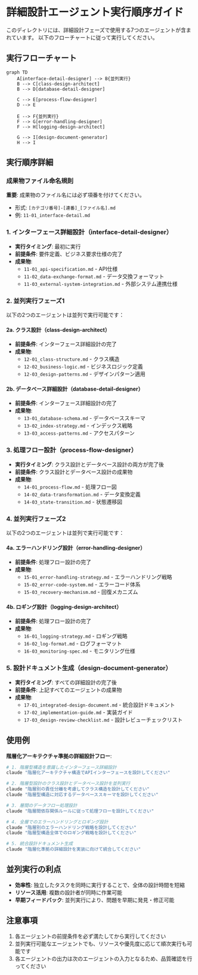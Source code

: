 # 詳細設計エージェント実行順序ガイド

このディレクトリには、詳細設計フェーズで使用する7つのエージェントが含まれています。
以下のフローチャートに従って実行してください。

## 実行フローチャート

```mermaid
graph TD
    A[interface-detail-designer] --> B{並列実行}
    B --> C[class-design-architect]
    B --> D[database-detail-designer]

    C --> E[process-flow-designer]
    D --> E

    E --> F{並列実行}
    F --> G[error-handling-designer]
    F --> H[logging-design-architect]

    G --> I[design-document-generator]
    H --> I
```

## 実行順序詳細

### 成果物ファイル命名規則
**重要**: 成果物のファイル名には必ず項番を付けてください。
- 形式: `[カテゴリ番号]-[連番]_[ファイル名].md`
- 例: `11-01_interface-detail.md`

### 1. インターフェース詳細設計（interface-detail-designer）

- **実行タイミング**: 最初に実行
- **前提条件**: 要件定義、ビジネス要求仕様の完了
- **成果物**: 
  - `11-01_api-specification.md` - API仕様
  - `11-02_data-exchange-format.md` - データ交換フォーマット
  - `11-03_external-system-integration.md` - 外部システム連携仕様

### 2. 並列実行フェーズ1

以下の2つのエージェントは並列で実行可能です：

#### 2a. クラス設計（class-design-architect）

- **前提条件**: インターフェース詳細設計の完了
- **成果物**: 
  - `12-01_class-structure.md` - クラス構造
  - `12-02_business-logic.md` - ビジネスロジック定義
  - `12-03_design-patterns.md` - デザインパターン適用

#### 2b. データベース詳細設計（database-detail-designer）

- **前提条件**: インターフェース詳細設計の完了
- **成果物**: 
  - `13-01_database-schema.md` - データベーススキーマ
  - `13-02_index-strategy.md` - インデックス戦略
  - `13-03_access-patterns.md` - アクセスパターン

### 3. 処理フロー設計（process-flow-designer）

- **実行タイミング**: クラス設計とデータベース設計の両方が完了後
- **前提条件**: クラス設計とデータベース設計の成果物
- **成果物**: 
  - `14-01_process-flow.md` - 処理フロー図
  - `14-02_data-transformation.md` - データ変換定義
  - `14-03_state-transition.md` - 状態遷移図

### 4. 並列実行フェーズ2

以下の2つのエージェントは並列で実行可能です：

#### 4a. エラーハンドリング設計（error-handling-designer）

- **前提条件**: 処理フロー設計の完了
- **成果物**: 
  - `15-01_error-handling-strategy.md` - エラーハンドリング戦略
  - `15-02_error-code-system.md` - エラーコード体系
  - `15-03_recovery-mechanism.md` - 回復メカニズム

#### 4b. ロギング設計（logging-design-architect）

- **前提条件**: 処理フロー設計の完了
- **成果物**: 
  - `16-01_logging-strategy.md` - ロギング戦略
  - `16-02_log-format.md` - ログフォーマット
  - `16-03_monitoring-spec.md` - モニタリング仕様

### 5. 設計ドキュメント生成（design-document-generator）

- **実行タイミング**: すべての詳細設計の完了後
- **前提条件**: 上記すべてのエージェントの成果物
- **成果物**: 
  - `17-01_integrated-design-document.md` - 統合設計ドキュメント
  - `17-02_implementation-guide.md` - 実装ガイド
  - `17-03_design-review-checklist.md` - 設計レビューチェックリスト

## 使用例

**階層化アーキテクチャ準拠の詳細設計フロー**:

```bash
# 1. 階層型構造を意識したインターフェース詳細設計
claude "階層化アーキテクチャ構造でAPIインターフェースを設計してください"

# 2. 階層型設計のクラス設計とデータベース設計を並列実行
claude "階層別の責任分離を考慮してクラス構造を設計してください"
claude "階層型構造に対応するデータベーススキーマを設計してください"

# 3. 層間のデータフロー処理設計
claude "階層間依存関係ルールに従って処理フローを設計してください"

# 4. 全層でのエラーハンドリングとロギング設計
claude "階層別のエラーハンドリング戦略を設計してください"
claude "階層型構造全体でのロギング戦略を設計してください"

# 5. 統合設計ドキュメント生成
claude "階層化準拠の詳細設計を実装に向けて統合してください"
```

## 並列実行の利点

- **効率性**: 独立したタスクを同時に実行することで、全体の設計時間を短縮
- **リソース活用**: 複数の設計者が同時に作業可能
- **早期フィードバック**: 並列実行により、問題を早期に発見・修正可能

## 注意事項

1. 各エージェントの前提条件を必ず満たしてから実行してください
2. 並列実行可能なエージェントでも、リソースや優先度に応じて順次実行も可能です
3. 各エージェントの出力は次のエージェントの入力となるため、品質確認を行ってください
